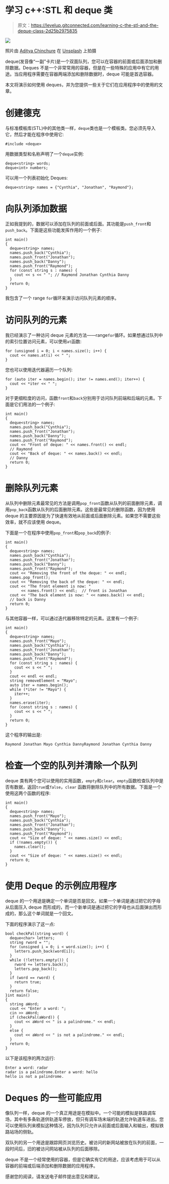 # 学习 c++:STL 和 deque 类

> 原文：<https://levelup.gitconnected.com/learning-c-the-stl-and-the-deque-class-2d25b2975835>

![](img/a951149206785edfce8cd6c680069f36.png)

照片由 [Aditya Chinchure](https://unsplash.com/@adityachinchure?utm_source=medium&utm_medium=referral) 在 [Unsplash](https://unsplash.com?utm_source=medium&utm_medium=referral) 上拍摄

deque(发音像“一副”卡片)是一个双面队列，您可以在容器的前面或后面添加和删除数据。Deques 不是一个非常常用的容器，但是在一些特殊的应用中有它的用途。当应用程序需要在容器两端添加和删除数据时，deque 可能是首选容器。

本文将演示如何使用 deques，并为您提供一些关于它们在应用程序中的使用的文章。

# 创建德克

与标准模板库(STL)中的其他类一样，`deque`类也是一个模板类。您必须先导入它，然后才能在程序中使用它:

```
#include <deque>
```

用数据类型和名称声明了一个`deque`实例:

```
deque<string> words;
deque<int> numbers;
```

可以用一个列表初始化 Deques:

```
deque<string> names = {"Cynthia", "Jonathan", "Raymond"};
```

# 向队列添加数据

正如我提到的，数据可以添加在队列的前面或后面。其功能是`push_front`和`push_back`。下面是这些功能发挥作用的一个例子:

```
int main()
{
  deque<string> names;
  names.push_back("Cynthia");
  names.push_front("Jonathan");
  names.push_back("Danny");
  names.push_front("Raymond");
  for (const string s : names) {
    cout << s << " "; // Raymond Jonathan Cynthia Danny
  }
  return 0;
}
```

我包含了一个 range `for`循环来演示访问队列元素的顺序。

# 访问队列的元素

我已经演示了一种访问 deque 元素的方法——range`for`循环。如果想通过队列中的索引位置访问元素，可以使用`at`函数:

```
for (unsigned i = 0; i < names.size(); i++) {
  cout << names.at(i) << " ";
}
```

您也可以使用迭代器遍历一个队列:

```
for (auto iter = names.begin(); iter != names.end(); iter++) {
  cout << *iter << " ";
}
```

对于更细粒度的访问，函数`front`和`back`分别用于访问队列前端和后端的元素。下面是它们用法的一个例子:

```
int main()
{
  deque<string> names;
  names.push_back("Cynthia");
  names.push_front("Jonathan");
  names.push_back("Danny");
  names.push_front("Raymond");
  cout << "Front of deque: " << names.front() << endl;
  // Raymond
  cout << "Back of deque: " << names.back() << endl;
  // Danny
  return 0;
}
```

# 删除队列元素

从队列中删除元素最常见的方法是调用`pop_front`函数从队列的前面删除元素，调用`pop_back`函数从队列的后面删除元素。这些是最常见的删除函数，因为使用 deque 的主要原因是为了快速有效地从前面或后面删除元素。如果您不需要这些效率，就不应该使用 deque。

下面是一个在程序中使用`pop_front`和`pop_back`的例子:

```
int main()
{
  deque<string> names;
  names.push_back("Cynthia");
  names.push_front("Jonathan");
  names.push_back("Danny");
  names.push_front("Raymond");
  cout << "Removing the front of the deque: " << endl;
  names.pop_front();
  cout << "Removing the back of the deque: " << endl;
  cout << "The front element is now: "
       << names.front() << endl;  // front is Jonathan
  cout << "The back element is now: " << names.back() << endl;
  // back is Danny
  return 0;
}
```

与其他容器一样，可以通过迭代器移除特定的元素。这里有一个例子:

```
int main()
{
  deque<string> names;
  names.push_front("Mayo");
  names.push_back("Cynthia");
  names.push_front("Jonathan");
  names.push_back("Danny");
  names.push_front("Raymond");
  for (const string s : names) {
    cout << s << " ";
  }
  cout << endl << endl;
  string removeElement = "Mayo";
  auto iter = names.begin();
  while (*iter != "Mayo") {
    iter++;
  }
  names.erase(iter);
  for (const string s : names) {
    cout << s << " ";
  }
  return 0;
}
```

这个程序的输出是:

```
Raymond Jonathan Mayo Cynthia DannyRaymond Jonathan Cynthia Danny
```

# 检查一个空的队列并清除一个队列

deque 类有两个您可以使用的实用函数，`empty`和`clear`。`empty`函数检查队列中是否有数据，返回`true`或`false`，`clear` 函数将删除队列中的所有数据。下面是一个使用这两个函数的程序:

```
int main()
{
  deque<string> names;
  names.push_front("Mayo");
  names.push_back("Cynthia");
  names.push_front("Jonathan");
  names.push_back("Danny");
  names.push_front("Raymond");
  cout << "Size of deque: " << names.size() << endl;
  if (!names.empty()) {
    names.clear();
  }
  cout << "Size of deque: " << names.size() << endl;
  return 0;
}
```

# 使用 Deque 的示例应用程序

deque 的一个用途是确定一个单词是否是回文。如果一个单词是通过把它的字母从后面压入 deque 而形成的，而一个新单词是通过把它的字母也从后面弹出而形成的，那么这个单词就是一个回文。

下面的程序演示了这一点:

```
bool checkPal(string word) {
  deque<char> letters;
  string rword = "";
  for (unsigned i = 0; i < word.size(); i++) {
    letters.push_back(word[i]);
  }
  while (!letters.empty()) {
    rword += letters.back();
    letters.pop_back();
  }
  if (word == rword) {
    return true;
  }
  return false;
}int main()
{
  string aWord;
  cout << "Enter a word: ";
  cin >> aWord;
  if (checkPal(aWord)) {
    cout << aWord << " is a palindrome." << endl;
  }
  else {
    cout << aWord << " is not a palindrome." << endl;
  }
  return 0;
}
```

以下是该程序的两次运行:

```
Enter a word: radar
radar is a palindrome.Enter a word: hello
hello is not a palindrome.
```

# Deques 的一些可能应用

像队列一样，deque 的一个真正用途是在模拟中。一个可能的模拟是铁路调车场，其中有多条轨道供轨道车停放，但只有调车场末端的轨道允许轨道车进出。您可以使用队列来模拟这种情况，因为队列只允许从前面或后面输入和输出，模拟铁路站场的侧轨。

双队列的另一个用途是跟踪网页浏览历史。被访问的新网站被放在队列的前面，一段时间后，旧的被访问网站被从队列的后面移除。

deque 不是一个经常使用的容器，但是它确实有它的用途，应该考虑用于可以从容器的前端或后端添加和删除数据的应用程序。

感谢您的阅读，请发送电子邮件提出意见和建议。